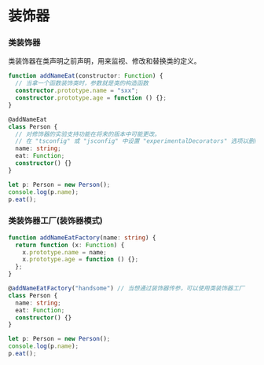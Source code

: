<!--
 * @Author: xinxu
 * @Date: 2022-08-18 10:57:30
 * @LastEditors: xinxu
 * @LastEditTime: 2022-08-23 19:51:50
 * @FilePath: /azzlzzxz.github.io/docs/typescript/decorator.md
-->

# 装饰器

### 类装饰器

类装饰器在类声明之前声明，用来监视、修改和替换类的定义。

```ts
function addNameEat(constructor: Function) {
  // 当拿一个函数装饰类时，参数就是类的构造函数
  constructor.prototype.name = "sxx";
  constructor.prototype.age = function () {};
}

@addNameEat
class Person {
  // 对修饰器的实验支持功能在将来的版本中可能更改。
  // 在 "tsconfig" 或 "jsconfig" 中设置 "experimentalDecorators" 选项以删除此警告。
  name: string;
  eat: Function;
  constructor() {}
}

let p: Person = new Person();
console.log(p.name);
p.eat();
```

### 类装饰器工厂(装饰器模式)

```ts
function addNameEatFactory(name: string) {
  return function (x: Function) {
    x.prototype.name = name;
    x.prototype.age = function () {};
  };
}

@addNameEatFactory("handsome") // 当想通过装饰器传参，可以使用类装饰器工厂
class Person {
  name: string;
  eat: Function;
  constructor() {}
}

let p: Person = new Person();
console.log(p.name);
p.eat();
```
